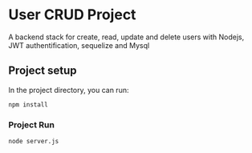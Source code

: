 # User CRUD Project
A backend stack for create, read, update and delete users with Nodejs, JWT authentification, sequelize and Mysql

## Project setup
In the project directory, you can run:

```
npm install
```

### Project Run
```
node server.js
```
